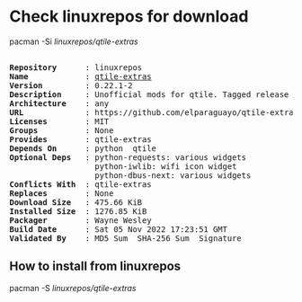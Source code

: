 # Check linuxrepos for download

pacman -Si *linuxrepos/qtile-extras*

<div class="highlight"><pre class="highlight"><text>
<b>Repository</b>      : linuxrepos
<b>Name</b>            : <a href="../../x86_64/qtile-extras-0.22.1-2-any.pkg.tar.zst">qtile-extras</a>
<b>Version</b>         : 0.22.1-2
<b>Description</b>     : Unofficial mods for qtile. Tagged release to match stable qtile releases.
<b>Architecture</b>    : any
<b>URL</b>             : https://github.com/elparaguayo/qtile-extras.git
<b>Licenses</b>        : MIT
<b>Groups</b>          : None
<b>Provides</b>        : qtile-extras
<b>Depends On</b>      : python  qtile
<b>Optional Deps</b>   : python-requests: various widgets
                  python-iwlib: wifi icon widget
                  python-dbus-next: various widgets
<b>Conflicts With</b>  : qtile-extras
<b>Replaces</b>        : None
<b>Download Size</b>   : 475.66 KiB
<b>Installed Size</b>  : 1276.85 KiB
<b>Packager</b>        : Wayne Wesley <wayne6324@gmail.com>
<b>Build Date</b>      : Sat 05 Nov 2022 17:23:51 GMT
<b>Validated By</b>    : MD5 Sum  SHA-256 Sum  Signature
</text></pre></div>

## How to install from linuxrepos

pacman -S *linuxrepos/qtile-extras*

